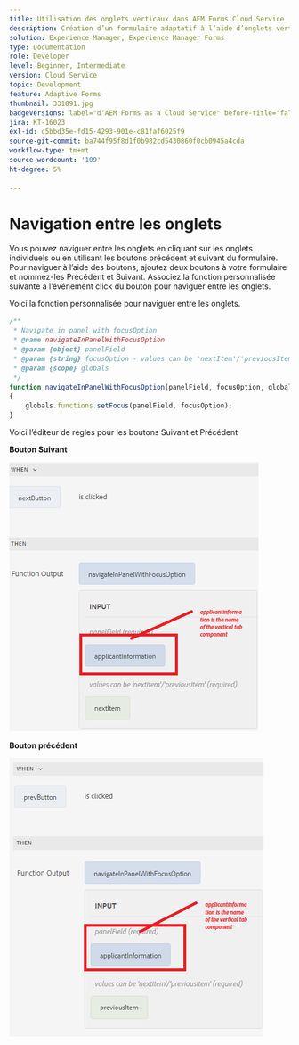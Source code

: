 ```yaml
---
title: Utilisation des onglets verticaux dans AEM Forms Cloud Service
description: Création d’un formulaire adaptatif à l’aide d’onglets verticaux
solution: Experience Manager, Experience Manager Forms
type: Documentation
role: Developer
level: Beginner, Intermediate
version: Cloud Service
topic: Development
feature: Adaptive Forms
thumbnail: 331891.jpg
badgeVersions: label="dʼAEM Forms as a Cloud Service" before-title="false"
jira: KT-16023
exl-id: c5bbd35e-fd15-4293-901e-c81faf6025f9
source-git-commit: ba744f95f8d1f0b982cd5430860f0cb0945a4cda
workflow-type: tm+mt
source-wordcount: '109'
ht-degree: 5%

---
```


# Navigation entre les onglets

Vous pouvez naviguer entre les onglets en cliquant sur les onglets individuels ou en utilisant les boutons précédent et suivant du formulaire.
Pour naviguer à l’aide des boutons, ajoutez deux boutons à votre formulaire et nommez-les Précédent et Suivant. Associez la fonction personnalisée suivante à l’événement click du bouton pour naviguer entre les onglets.

Voici la fonction personnalisée pour naviguer entre les onglets.



```javascript
/**
 * Navigate in panel with focusOption
 * @name navigateInPanelWithFocusOption
 * @param {object} panelField
 * @param {string} focusOption - values can be 'nextItem'/'previousItem'
 * @param {scope} globals
 */
function navigateInPanelWithFocusOption(panelField, focusOption, globals)
{
    globals.functions.setFocus(panelField, focusOption);
}
```

Voici l’éditeur de règles pour les boutons Suivant et Précédent

**Bouton Suivant**

![next-button](assets/next-button.png)

**Bouton précédent**

![prev-button](assets/prev-button.png)
